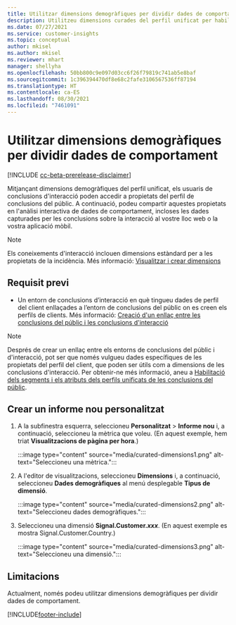 ```yaml
---
title: Utilitzar dimensions demogràfiques per dividir dades de comportament (dimensions curades)
description: Utilitzeu dimensions curades del perfil unificat per habilitar les propietats del perfil del client de les conclusions del públic.
ms.date: 07/27/2021
ms.service: customer-insights
ms.topic: conceptual
author: mkisel
ms.author: mkisel
ms.reviewer: mhart
manager: shellyha
ms.openlocfilehash: 50bb800c9e097d03cc6f26f79819c741ab5e8baf
ms.sourcegitcommit: 1c396394470df8e68c2fafe3106567536ff87194
ms.translationtype: HT
ms.contentlocale: ca-ES
ms.lasthandoff: 08/30/2021
ms.locfileid: "7461091"
---
```

# <a name="use-demographic-dimensions-for-splitting-behavioral-data"></a>Utilitzar dimensions demogràfiques per dividir dades de comportament

[!INCLUDE [cc-beta-prerelease-disclaimer](includes/cc-beta-prerelease-disclaimer.md)]

Mitjançant dimensions demogràfiques del perfil unificat, els usuaris de conclusions d'interacció poden accedir a propietats del perfil de conclusions del públic. A continuació, podeu compartir aquestes propietats en l'anàlisi interactiva de dades de comportament, incloses les dades capturades per les conclusions sobre la interacció al vostre lloc web o la vostra aplicació mòbil.

>[!NOTE]
> Els coneixements d'interacció inclouen dimensions estàndard per a les propietats de la incidència. Més informació: [Visualitzar i crear dimensions](dimensions.md)

## <a name="prerequisite"></a>Requisit previ

- Un entorn de conclusions d’interacció en què tingueu dades de perfil del client enllaçades a l’entorn de conclusions del públic on es creen els perfils de clients. Més informació: [Creació d'un enllaç entre les conclusions del públic i les conclusions d'interacció](integrate-audience-insights-engagement-insights.md)

> [!NOTE]
> Després de crear un enllaç entre els entorns de conclusions del públic i d'interacció, pot ser que només vulgueu dades específiques de les propietats del perfil del client, que poden ser útils com a dimensions de les conclusions d'interacció. Per obtenir-ne més informació, aneu a [Habilitació dels segments i els atributs dels perfils unificats de les conclusions del públic](integrate-audience-insights-engagement-insights.md#enable-audience-insights-unified-profiles-attributes-and-segments).<!--note from editor: Suggested. -->

## <a name="create-a-new-custom-report"></a>Crear un informe nou personalitzat

1. A la subfinestra esquerra, seleccioneu **Personalitzat** > **Informe nou** i, a continuació, seleccioneu la mètrica que voleu. (En aquest exemple, hem triat **Visualitzacions de pàgina per hora**.)

    :::image type="content" source="media/curated-dimensions1.png" alt-text="Seleccioneu una mètrica.":::

2. A l'editor de visualitzacions, seleccioneu **Dimensions** i, a continuació, seleccioneu **Dades demogràfiques** al menú desplegable **Tipus de dimensió**.

    :::image type="content" source="media/curated-dimensions2.png" alt-text="Seleccioneu dades demogràfiques.":::

3. Seleccioneu una dimensió **Signal.Customer.*xxx***. (En aquest exemple es mostra Signal.Customer.Country.)

    :::image type="content" source="media/curated-dimensions3.png" alt-text="Seleccioneu una dimensió.":::
  
## <a name="limitations"></a>Limitacions

Actualment, només podeu utilitzar dimensions demogràfiques per dividir dades de comportament.


[!INCLUDE[footer-include](../includes/footer-banner.md)]
